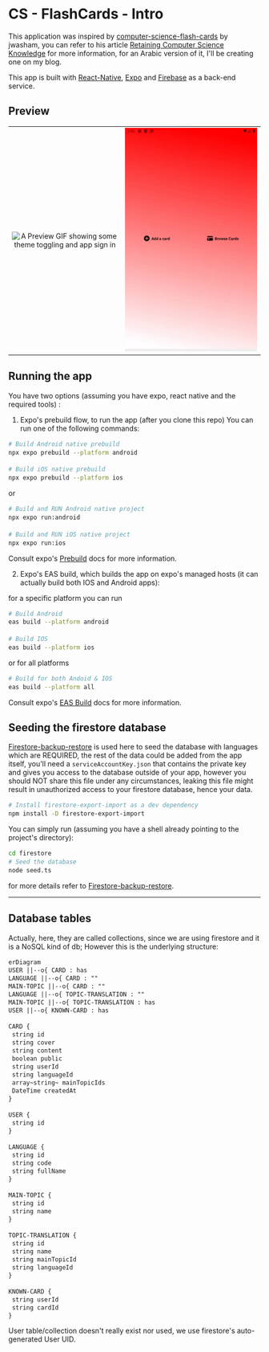 # CS - FlashCards - Intro

This application was inspired by
[computer-science-flash-cards](https://github.com/jwasham/computer-science-flash-cards)
by jwasham, you can refer to his article
[Retaining Computer Science Knowledge](https://startupnextdoor.com/retaining-computer-science-knowledge/)
for more information, for an Arabic version of it, I'll be creating one on my
blog.

This app is built with
[React-Native](https://reactnative.dev/docs/environment-setup),
[Expo](https://docs.expo.dev/get-started/installation/) and
[Firebase](https://firebase.google.com/) as a back-end service.

## Preview

|                                                                                                     |                                                                                                        |
| :-------------------------------------------------------------------------------------------------: | :----------------------------------------------------------------------------------------------------: |
| <img alt="A Preview GIF showing some theme toggling and app sign in" src="./preview/preview01.gif"> | <img alt="A Preview GIF showing some random cards populated in the app" src="./preview/preview02.gif"> |

## Running the app

You have two options (assuming you have expo, react native and the required
tools) :

1. Expo's prebuild flow, to run the app (after you clone this repo) You can run
   one of the following commands:

```sh
# Build Android native prebuild
npx expo prebuild --platform android

# Build iOS native prebuild
npx expo prebuild --platform ios
```

or

```sh
# Build and RUN Android native project
npx expo run:android

# Build and RUN iOS native project
npx expo run:ios
```

Consult expo's [Prebuild](https://docs.expo.dev/workflow/prebuild/) docs for
more information.

2. Expo's EAS build, which builds the app on expo's managed hosts (it can
   actually build both IOS and Android apps):

for a specific platform you can run

```sh
# Build Android
eas build --platform android

# Build IOS
eas build --platform ios
```

or for all platforms

```sh
# Build for both Andoid & IOS
eas build --platform all
```

Consult expo's [EAS Build](https://docs.expo.dev/build/introduction/) docs for
more information.

## Seeding the firestore database

[Firestore-backup-restore](https://github.com/dalenguyen/firestore-backup-restore)
is used here to seed the database with languages which are REQUIRED, the rest of
the data could be added from the app itself, you'll need a
`serviceAccountKey.json` that contains the private key and gives you access to
the database outside of your app, however you should NOT share this file under
any circumstances, leaking this file might result in unauthorized access to your
firestore database, hence your data.

```sh
# Install firestore-export-import as a dev dependency
npm install -D firestore-export-import
```

You can simply run (assuming you have a shell already pointing to the project's
directory):

```sh
cd firestore
# Seed the database
node seed.ts
```

for more details refer to
[Firestore-backup-restore](https://github.com/dalenguyen/firestore-backup-restore).

---

## Database tables

Actually, here, they are called collections, since we are using firestore and it
is a NoSQL kind of db; However this is the underlying structure:

```mermaid
erDiagram
USER ||--o{ CARD : has
LANGUAGE ||--o{ CARD : ""
MAIN-TOPIC ||--o{ CARD : ""
LANGUAGE ||--o{ TOPIC-TRANSLATION : ""
MAIN-TOPIC ||--o{ TOPIC-TRANSLATION : has
USER ||--o{ KNOWN-CARD : has

CARD {
 string id
 string cover
 string content
 boolean public
 string userId
 string languageId
 array~string~ mainTopicIds
 DateTime createdAt
}

USER {
 string id
}

LANGUAGE {
 string id
 string code
 string fullName
}

MAIN-TOPIC {
 string id
 string name
}

TOPIC-TRANSLATION {
 string id
 string name
 string mainTopicId
 string languageId
}

KNOWN-CARD {
 string userId
 string cardId
}
```

User table/collection doesn't really exist nor used, we use firestore's
auto-generated User UID.

